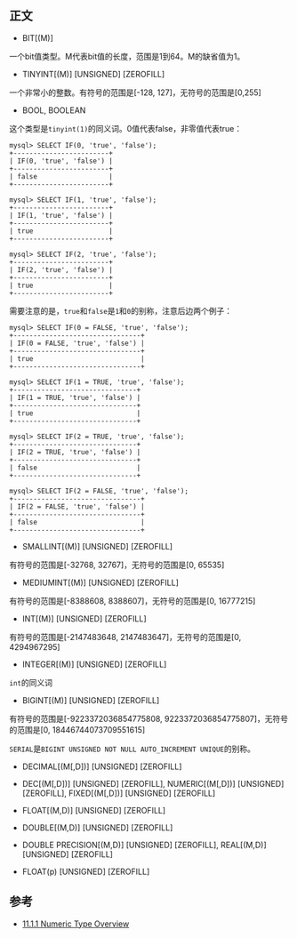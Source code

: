 ## 正文

- BIT[(M)]

一个bit值类型。M代表bit值的长度，范围是1到64。M的缺省值为1。

- TINYINT[(M)] [UNSIGNED] [ZEROFILL]

一个非常小的整数。有符号的范围是[-128, 127]，无符号的范围是[0,255]

- BOOL, BOOLEAN

这个类型是`tinyint(1)`的同义词。0值代表false，非零值代表true：

```
mysql> SELECT IF(0, 'true', 'false');
+------------------------+
| IF(0, 'true', 'false') |
+------------------------+
| false                  |
+------------------------+

mysql> SELECT IF(1, 'true', 'false');
+------------------------+
| IF(1, 'true', 'false') |
+------------------------+
| true                   |
+------------------------+

mysql> SELECT IF(2, 'true', 'false');
+------------------------+
| IF(2, 'true', 'false') |
+------------------------+
| true                   |
+------------------------+
```

需要注意的是，`true`和`false`是`1`和`0`的别称，注意后边两个例子：

```
mysql> SELECT IF(0 = FALSE, 'true', 'false');
+--------------------------------+
| IF(0 = FALSE, 'true', 'false') |
+--------------------------------+
| true                           |
+--------------------------------+

mysql> SELECT IF(1 = TRUE, 'true', 'false');
+-------------------------------+
| IF(1 = TRUE, 'true', 'false') |
+-------------------------------+
| true                          |
+-------------------------------+

mysql> SELECT IF(2 = TRUE, 'true', 'false');
+-------------------------------+
| IF(2 = TRUE, 'true', 'false') |
+-------------------------------+
| false                         |
+-------------------------------+

mysql> SELECT IF(2 = FALSE, 'true', 'false');
+--------------------------------+
| IF(2 = FALSE, 'true', 'false') |
+--------------------------------+
| false                          |
+--------------------------------+
```

- SMALLINT[(M)] [UNSIGNED] [ZEROFILL]

有符号的范围是[-32768, 32767]，无符号的范围是[0, 65535]

- MEDIUMINT[(M)] [UNSIGNED] [ZEROFILL]

有符号的范围是[-8388608, 8388607]，无符号的范围是[0, 16777215]

- INT[(M)] [UNSIGNED] [ZEROFILL]

有符号的范围是[-2147483648, 2147483647]，无符号的范围是[0, 4294967295]

- INTEGER[(M)] [UNSIGNED] [ZEROFILL]

`int`的同义词

- BIGINT[(M)] [UNSIGNED] [ZEROFILL]

有符号的范围是[-9223372036854775808, 9223372036854775807]，无符号的范围是[0, 18446744073709551615]

`SERIAL`是`BIGINT UNSIGNED NOT NULL AUTO_INCREMENT UNIQUE`的别称。

- DECIMAL[(M[,D])] [UNSIGNED] [ZEROFILL]



- DEC[(M[,D])] [UNSIGNED] [ZEROFILL], NUMERIC[(M[,D])] [UNSIGNED] [ZEROFILL], FIXED[(M[,D])] [UNSIGNED] [ZEROFILL]
- FLOAT[(M,D)] [UNSIGNED] [ZEROFILL]
- DOUBLE[(M,D)] [UNSIGNED] [ZEROFILL]
- DOUBLE PRECISION[(M,D)] [UNSIGNED] [ZEROFILL], REAL[(M,D)] [UNSIGNED] [ZEROFILL]
- FLOAT(p) [UNSIGNED] [ZEROFILL]

## 参考

- [11.1.1 Numeric Type Overview](https://dev.mysql.com/doc/refman/8.0/en/numeric-type-overview.html)
